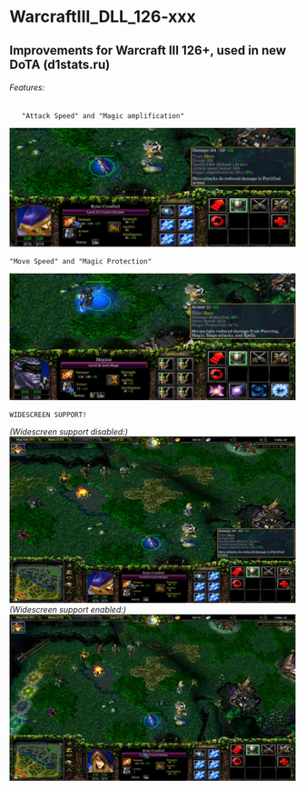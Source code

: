 # WarcraftIII_DLL_126-xxx
## Improvements for Warcraft III 126+, used in new DoTA (d1stats.ru)

###### Features:

	   "Attack Speed" and "Magic amplification"
![More unit info](/Images/AttackSpeedAndMagicAmplification.jpg?raw=true "You can see real Attack Speed and Magic amplification")

	"Move Speed" and "Magic Protection" 
![More unit info](/Images/MagicProtectionAndMoveSpeed.jpg?raw=true "You can see real Move Speed and Magic protection")
	
	WIDESCREEN SUPPORT! 
*(Widescreen support disabled:)*![Widescreen off](/Images/WideScreen_NO.jpg?raw=true "Widescreen support disabled 16:9")
*(Widescreen support enabled:)*![Widescreen on](/Images/WideScreen_YES.jpg?raw=true "Widescreen support enabled 16:9")
